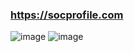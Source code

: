### https://socprofile.com
![image](https://user-images.githubusercontent.com/87380272/179315787-aae64ac2-a27c-49eb-b93b-7c48cfb9cbc8.png)
![image](https://user-images.githubusercontent.com/87380272/179315793-37ce1810-2f47-4ebd-bf49-7d5c657c00bb.png)
